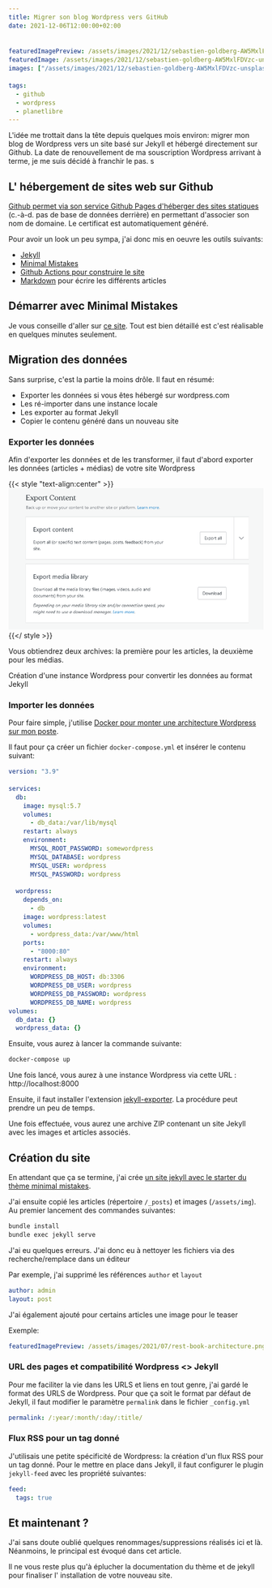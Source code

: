 ```yaml
---
title: Migrer son blog Wordpress vers GitHub
date: 2021-12-06T12:00:00+02:00


featuredImagePreview: /assets/images/2021/12/sebastien-goldberg-AW5MxlFDVzc-unsplash.jpg 
featuredImage: /assets/images/2021/12/sebastien-goldberg-AW5MxlFDVzc-unsplash.jpg 
images: ["/assets/images/2021/12/sebastien-goldberg-AW5MxlFDVzc-unsplash.jpg "]

tags:
  - github
  - wordpress
  - planetlibre
---
```


L'idée me trottait dans la tête depuis quelques mois environ: migrer mon blog de Wordpress vers un site basé sur Jekyll et hébergé directement sur Github.
La date de renouvellement de ma souscription Wordpress arrivant à terme, je me suis décidé à franchir le pas.
s
## L' hébergement de sites web sur Github

[Github permet via son service Github Pages d'héberger des sites statiques](https://docs.github.com/en/pages/setting-up-a-github-pages-site-with-jekyll) (c.-à-d. pas de base de données derrière) en permettant d'associer son nom de domaine. 
Le certificat est automatiquement généré.

Pour avoir un look un peu sympa, j'ai donc mis en oeuvre les outils suivants:

* [Jekyll](https://jekyllrb.com)
* [Minimal Mistakes](https://mmistakes.github.io/minimal-mistakes/)
* [Github Actions pour construire le site](https://jekyllrb.com/docs/continuous-integration/github-actions/)
* [Markdown](https://www.markdownguide.org/) pour écrire les différents articles


## Démarrer avec Minimal Mistakes

Je vous conseille d'aller sur [ce site](https://mmistakes.github.io/minimal-mistakes/).
Tout est bien détaillé est c'est réalisable en quelques minutes seulement.

## Migration des données

Sans surprise, c'est la partie la moins drôle. Il faut en résumé:

* Exporter les données si vous êtes hébergé sur wordpress.com
* Les ré-importer dans une instance locale
* Les exporter au format Jekyll
* Copier le contenu généré dans un nouveau site

### Exporter les données

Afin d'exporter les données et de les transformer, il faut d'abord exporter les données (articles + médias) de votre site Wordpress 



{{< style "text-align:center" >}}
![wordpress_export](/assets/images/2021/12/Screenshot_2021-12-03_12-01-31.png)
{{</ style >}}

Vous obtiendrez deux archives: la première pour les articles, la deuxième pour les médias.

Création d'une instance Wordpress pour convertir les données au format Jekyll

### Importer les données

Pour faire simple, j'utilise [Docker pour monter une architecture Wordpress sur mon poste](https://docs.docker.com/samples/wordpress/).

Il faut pour ça créer un fichier ``docker-compose.yml`` et insérer le contenu suivant:


```yaml
version: "3.9"
    
services:
  db:
    image: mysql:5.7
    volumes:
      - db_data:/var/lib/mysql
    restart: always
    environment:
      MYSQL_ROOT_PASSWORD: somewordpress
      MYSQL_DATABASE: wordpress
      MYSQL_USER: wordpress
      MYSQL_PASSWORD: wordpress
    
  wordpress:
    depends_on:
      - db
    image: wordpress:latest
    volumes:
      - wordpress_data:/var/www/html
    ports:
      - "8000:80"
    restart: always
    environment:
      WORDPRESS_DB_HOST: db:3306
      WORDPRESS_DB_USER: wordpress
      WORDPRESS_DB_PASSWORD: wordpress
      WORDPRESS_DB_NAME: wordpress
volumes:
  db_data: {}
  wordpress_data: {}
```

Ensuite, vous aurez à lancer la commande suivante:

```bash
docker-compose up
```

Une fois lancé, vous aurez à une instance Wordpress via cette URL : http://localhost:8000

Ensuite, il faut installer l'extension [jekyll-exporter](https://wordpress.org/plugins/jekyll-exporter/).
La procédure peut prendre un peu de temps.

Une fois effectuée, vous aurez une archive ZIP contenant un site Jekyll avec les images et articles associés.

## Création du site

En attendant que ça se termine, j'ai crée [un site jekyll avec le starter du thème minimal mistakes](https://github.com/mmistakes/mm-github-pages-starter/generate).

J'ai ensuite copié les articles (répertoire ``/_posts``) et images (``/assets/img``).
Au premier lancement des commandes suivantes:

```bash
bundle install
bundle exec jekyll serve
```

J'ai eu quelques erreurs. J'ai donc eu à nettoyer les fichiers via des recherche/remplace dans un éditeur

Par exemple, j'ai supprimé les références ``author`` et ``layout``

```yaml
author: admin
layout: post
```

J'ai également ajouté pour certains articles une image pour le teaser

Exemple: 

```yaml
featuredImagePreview: /assets/images/2021/07/rest-book-architecture.png
```

### URL des pages et compatibilité Wordpress <> Jekyll

Pour me faciliter la vie dans les URLS et liens en tout genre, j'ai gardé le format des URLS de Wordpress.
Pour que ça soit le format par défaut de Jekyll, il faut modifier le paramètre ``permalink`` dans le fichier ``_config.yml``

```yaml
permalink: /:year/:month/:day/:title/
```

### Flux RSS pour un tag donné

J'utilisais une petite spécificité de Wordpress: la création d'un flux RSS pour un tag donné. 
Pour le mettre en place dans Jekyll, il faut configurer le plugin ``jekyll-feed`` avec les propriété suivantes:

```yaml
feed:
  tags: true
```

## Et maintenant ?

J'ai sans doute oublié quelques renommages/suppressions réalisés ici et là.
Néanmoins, le principal est évoqué dans cet article.

Il ne vous reste plus qu'à éplucher la documentation du thème et de jekyll pour finaliser l' installation de votre nouveau site.

